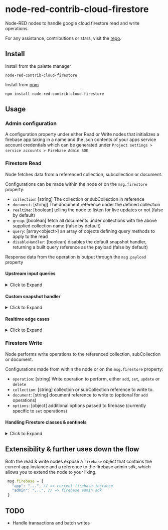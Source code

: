 # node-red-contrib-cloud-firestore

Node-RED nodes to handle google cloud firestore read and write operations.

For any assistance, contributions or stars, visit the [repo](https://github.com/sichangi/node-red-contrib-cloud-firestore). 

## Install
Install from the palette manager
```
node-red-contrib-cloud-firestore
```

Install from [npm](https://www.npmjs.com/package/node-red-contrib-cloud-firestore)
```
npm install node-red-contrib-cloud-firestore
```

## Usage

### Admin configuration

A configuration property under either Read or Write nodes that
initializes a firebase app taking in a name and the json contents of
your apps service account credentials which can be generated under
``Project settings > service accounts > Firebase Admin SDK``.

### Firestore Read

Node fetches data from a referenced collection, subcollection or document.

Configurations can be made within the node or on the ``msg.firestore`` property:
- ``collection``: [string] The collection or subCollection in reference
- ``document``: [string] The document reference under the defined collection
- ``realtime``: [boolean] telling the node to listen for live updates or not (false by default)
- ``group``: [boolean] fetch all documents under collections with the above supplied collection name (false by default)
- ``query``: [array&lt;object&gt;] an array of objects defining query methods to apply to the read
- ``disableHandler``: [boolean] disables the default snapshot handler, returning a built query reference as the payload (false by default)

Response data from the operation is output through the ``msg.payload`` property

#### Upstream input queries
<details>
  <summary>Click to Expand</summary>

  To perform dynamic queries with the read node through input, you need to supply an array of objects on the ``msg.firestore.query`` property in the order they will be chained
  with the query method as the only property and it's value being an array of arguments, or a single string value as show below.
  
  ```json5
  {
      query : [
          {where: ["state", "==", "CA"]},
          {where: ["population", "<", 1000000]}
      ]
  }
  
  // => reference.where("state", "==", "CA").where("population", "<", 1000000)
  ```
  
  ```json5
  {
      query : [
          {orderBy: "name"},
          {limit: 2}
      ]
  }
  
  // => reference.orderBy("name").limit(2)
  ```
  
  ```json5
  {
      query : [
          {where: ["population", ">", 100000]},
          {orderBy: ["population", "asc"]},
          {limit: 2}
      ]
  }
  
  // => reference.where("population", ">", 100000).orderBy("population", "asc").limit(2)
  ```
  
  ```json5
  {
      query : [
          {orderBy: "population"},
          {startAt: 100000},
          {endAt: 1000000}
      ]
  }
  
  // => reference.orderBy("population").startAt(100000).endAt(1000000)
  ```
</details>

#### Custom snapshot handler
<details>
  <summary>Click to Expand</summary>

  You can also write your own snapshot handler under the expert zone accordion. The editor is similar to the core function node & but supports
  the following global objects: ``config`` (the nodes settings), ``snap`` ([query snapshot](https://firebase.google.com/docs/reference/js/firebase.firestore.QuerySnapshot)), ``util``(nodejs), ``msg``, ``context``, ``RED.util`` & ``console``.
  The ``Promise``, ``Buffer`` and ``Date`` objects are also supported.
  
  > The ``snap`` object contains the resulting [query snapshot](https://firebase.google.com/docs/reference/js/firebase.firestore.QuerySnapshot).
  
  Do remember that what you ``return`` will then be sent as the output payload.
  The following example returns an array of objects, while logging to the cmd console
  ```js
  const docs = [];
  let added = context.flow.get('added');

  snap.docChanges().forEach(change => {
    docs.push(change.doc.data());
    if (change.type === 'added') {
      added++;
      console.log('Added: ', change.doc.data());
    }
    if (change.type === 'modified') {
      console.log('Modified: ', change.doc.data());
    }
    if (change.type === 'removed') {
      console.log('Removed: ', change.doc.data());
    }
  });

  context.flow.set('added', added);  
  return docs;
  ```
  
  Additionally, you can also save your snippets into the snippet library by giving it a file name and clicking the ``Save to Library`` button

</details>

#### Realtime edge cases
<details>
  <summary>Click to Expand</summary>

  If you intend on passing in dynamic configurations from an upstream node while still having realtime enabled, 
  the node will not have your upstream values recorded during the next restart. This could result in some unexpected
  outcomes.
  
  A way around this would be for the node to store your most recent settings from the interface / upstream nodes
  into node-red's provided [storage mechanism](https://nodered.org/docs/user-guide/context).
  
  To enable this workaround in the node, you'll have to change you're instances default storage module from ``memory``
  to ``localfilesystem`` in your ``settings.js`` file. Read more on this [here](https://nodered.org/docs/api/context/store/localfilesystem)
</details>
 
### Firestore Write

Node performs write operations to the referenced collection, subCollection or document.

Configurations made from within the node or on the ``msg.firestore`` property:
- ``operation``: [string] Write operation to perform, either ``add``, ``set``, ``update`` or ``delete``
- ``collection``: [string] collection or subCollection reference to write to.
- ``document``: [string] document reference to write to (optional for ``add`` operations)
- ``options``: [object] additional options passed to firebase (currently
  specific to ``set`` operations)

#### Handling Firestore classes & sentinels
<details>
  <summary>Click to Expand</summary>

  Due to the nature of Cloud firestores implementation, some actions need special handling.
  
  **Arrays**
  
  To perform [array updates](https://firebase.google.com/docs/firestore/manage-data/add-data#update_elements_in_an_array), you'll
  need to wrap your elements in an object with the ``_arrayUnion`` or ``_arrayRemove`` property to add or remove elements respectively within an array
  ```js
  msg.payload = {
      animals: {
          _arrayUnion: 'goats'
      },
      farmers: {
          _arrayRemove: {name: "John Doe"}
      }
  }
  ```
  becomes:
  ```js
  msg.payload = {
      animals: firestore.FieldValue.arrayUnion("goats"),
      farmers: firestore.FieldValue.arrayRemove({name: "John Doe"})
  }
  ```
  
  **GeoPoints**
  
  Objects within the payload received by the Write Node containing a ``_lat`` and ``_lng`` property will be replaced with the appropriate [GeoPoint](https://firebase.google.com/docs/reference/admin/node/admin.firestore.GeoPoint) class
  
  ```js
  msg.payload = {
     farm:{
         location: {
              _lat: -1.232134,
              _lng: 36.123131
         },
         fence: [
              {_lat: -1.433434, _lng: 35.123324},
              {_lat: -1.673214, _lng: 36.126541},
              {_lat: -1.334124, _lng: 34.342131}
         ]
    }
  }
  ```
  becomes:
  ```js
  msg.payload = {
      farm: {
          location: new firestore.GeoPoint(-1.232134, 36.123131),
          fence: [
              new firestore.GeoPoint(-1.433434, 35.123324),
              new firestore.GeoPoint(-1.673214, 36.126541),
              new firestore.GeoPoint(-1.334124, 34.342131)
          ]
      }
  }
  ```
  
  **Server Timestamp**
  
  Properties with the ``_serverTimestamp`` string value will be replace with the appropriate [serverTimestamp](https://firebase.google.com/docs/reference/admin/node/admin.firestore.FieldValue#.serverTimestamp) sentinel
  
  ```js
  msg.payload = {
      time: '_serverTimestamp'
  }
  ```
  
  becomes:
  ```js
  msg.payload = {
      time: firestore.FieldValue.serverTimestamp()
  }
  ```
  
  **Delete**
  
  Properties with the ``_delete`` string value will be replaced with the appropriate [delete](https://firebase.google.com/docs/reference/admin/node/admin.firestore.FieldValue#.delete) sentinel
  
  ```js
  msg.payload = {
      unwantedField: '_delete'
  }
  ```
  
  becomes:
  ```js
  msg.payload = {
      unwantedField: firestore.FieldValue.delete()
  }
  ```

</details>

## Extensibility & further uses down the flow

Both the read & write nodes expose a ``firebase`` object that contains the current app instance and a reference 
to the firebase admin sdk, which allows you to extend the node to your liking.

 ```js
  msg.firebase = {
    "app": "...", // => current firebase instance
    "admin": "...", // => firebase admin sdk
  }
 ```

## TODO
- Handle transactions and batch writes
